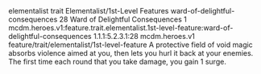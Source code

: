 <ability>
  <metadata>
    <class>elementalist</class>
    <feature_type>trait</feature_type>
    <file_dpath>Elementalist/1st-Level Features</file_dpath>
    <item_id>ward-of-delightful-consequences</item_id>
    <item_index>28</item_index>
    <item_name>Ward of Delightful Consequences</item_name>
    <level>1</level>
    <scc>mcdm.heroes.v1:feature.trait.elementalist.1st-level-feature:ward-of-delightful-consequences</scc>
    <scdc>1.1.1:5.2.3.1:28</scdc>
    <source>mcdm.heroes.v1</source>
    <type>feature/trait/elementalist/1st-level-feature</type>
  </metadata>
  <effects>
    <effect type="mundane">A protective field of void magic absorbs violence aimed at you, then lets you hurl it back at your enemies. The first time each round that you take damage, you gain 1 surge.</effect>
  </effects>
</ability>
